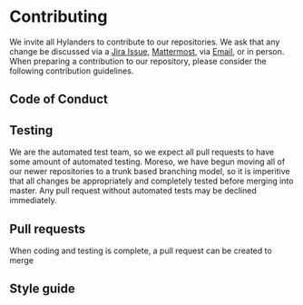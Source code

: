 # Contributing

We invite all Hylanders to contribute to our repositories. We ask that any change be discussed via a [Jira Issue](), [Mattermost](), via [Email](), or in person. When preparing a contribution to our repository, please consider the following contribution guidelines.

## Code of Conduct

## Testing

We are the automated test team, so we expect all pull requests to have some amount of automated testing. Moreso, we have begun moving all of our newer repositories to a trunk based branching model, so it is imperitive that all changes be appropriately and completely tested before merging into master. Any pull request without automated tests may be declined immediately.

## Pull requests

When coding and testing is complete, a pull request can be created to merge 



## Style guide


